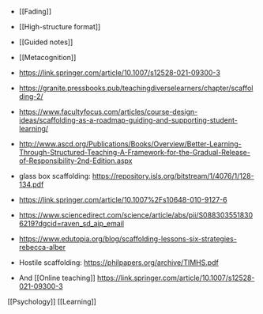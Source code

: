 - [[Fading]]
- [[High-structure format]]
- [[Guided notes]]
- [[Metacognition]]

- https://link.springer.com/article/10.1007/s12528-021-09300-3

- https://granite.pressbooks.pub/teachingdiverselearners/chapter/scaffolding-2/
- https://www.facultyfocus.com/articles/course-design-ideas/scaffolding-as-a-roadmap-guiding-and-supporting-student-learning/
- http://www.ascd.org/Publications/Books/Overview/Better-Learning-Through-Structured-Teaching-A-Framework-for-the-Gradual-Release-of-Responsibility-2nd-Edition.aspx
- glass box scaffolding: https://repository.isls.org/bitstream/1/4076/1/128-134.pdf
- https://link.springer.com/article/10.1007%2Fs10648-010-9127-6
- https://www.sciencedirect.com/science/article/abs/pii/S0883035518306219?dgcid=raven_sd_aip_email

- https://www.edutopia.org/blog/scaffolding-lessons-six-strategies-rebecca-alber

- Hostile scaffolding: https://philpapers.org/archive/TIMHS.pdf

- And [[Online teaching]] https://link.springer.com/article/10.1007/s12528-021-09300-3

[[Psychology]] [[Learning]]
